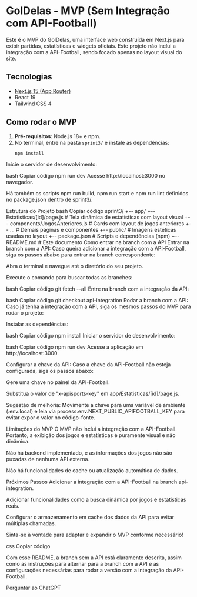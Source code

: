 # GolDelas - MVP (Sem Integração com API-Football)

Este é o MVP do GolDelas, uma interface web construída em Next.js para exibir partidas, estatísticas e widgets oficiais. Este projeto não inclui a integração com a API-Football, sendo focado apenas no layout visual do site.

## Tecnologias
- [Next.js 15 (App Router)](https://nextjs.org)
- React 19
- Tailwind CSS 4

## Como rodar o MVP
1. **Pré-requisitos**: Node.js 18+ e npm.
2. No terminal, entre na pasta `sprint3/` e instale as dependências:
   ```bash
   npm install
Inicie o servidor de desenvolvimento:

bash
Copiar código
npm run dev
Acesse http://localhost:3000 no navegador.

Há também os scripts npm run build, npm run start e npm run lint definidos no package.json dentro de sprint3/.

Estrutura do Projeto
bash
Copiar código
sprint3/
+-- app/
    +-- Estatisticas/[id]/page.js   # Tela dinâmica de estatísticas com layout visual
    +-- components/JogosAnteriores.js # Cards com layout de jogos anteriores
    +-- ...                         # Demais páginas e componentes
+-- public/                         # Imagens estéticas usadas no layout
+-- package.json                    # Scripts e dependências (npm)
+-- README.md                       # Este documento
Como entrar na branch com a API
Entrar na branch com a API:
Caso queira adicionar a integração com a API-Football, siga os passos abaixo para entrar na branch correspondente:

Abra o terminal e navegue até o diretório do seu projeto.

Execute o comando para buscar todas as branches:

bash
Copiar código
git fetch --all
Entre na branch com a integração da API:

bash
Copiar código
git checkout api-integration
Rodar a branch com a API:
Caso já tenha a integração com a API, siga os mesmos passos do MVP para rodar o projeto:

Instalar as dependências:

bash
Copiar código
npm install
Iniciar o servidor de desenvolvimento:

bash
Copiar código
npm run dev
Acesse a aplicação em http://localhost:3000.

Configurar a chave da API:
Caso a chave da API-Football não esteja configurada, siga os passos abaixo:

Gere uma chave no painel da API-Football.

Substitua o valor de "x-apisports-key" em app/Estatisticas/[id]/page.js.

Sugestão de melhoria: Movimente a chave para uma variável de ambiente (.env.local) e leia via process.env.NEXT_PUBLIC_APIFOOTBALL_KEY para evitar expor o valor no código-fonte.

Limitações do MVP
O MVP não inclui a integração com a API-Football. Portanto, a exibição dos jogos e estatísticas é puramente visual e não dinâmica.

Não há backend implementado, e as informações dos jogos não são puxadas de nenhuma API externa.

Não há funcionalidades de cache ou atualização automática de dados.

Próximos Passos
Adicionar a integração com a API-Football na branch api-integration.

Adicionar funcionalidades como a busca dinâmica por jogos e estatísticas reais.

Configurar o armazenamento em cache dos dados da API para evitar múltiplas chamadas.

Sinta-se à vontade para adaptar e expandir o MVP conforme necessário!

css
Copiar código

Com esse README, a branch sem a API está claramente descrita, assim como as instruções para alternar para a branch com a API e as configurações necessárias para rodar a versão com a integração da API-Football.







Perguntar ao ChatGPT
